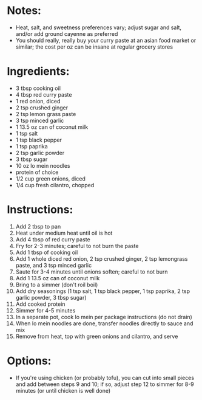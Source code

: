 # Notes: 
- Heat, salt, and sweetness preferences vary; adjust sugar and salt, and/or add ground cayenne as preferred
- You should really, really buy your curry paste at an asian food market or similar; the cost per oz can be insane at regular grocery stores

# Ingredients:
- 3 tbsp cooking oil
- 4 tbsp red curry paste
- 1 red onion, diced
- 2 tsp crushed ginger
- 2 tsp lemon grass paste
- 3 tsp minced garlic
- 1 13.5 oz can of coconut milk
- 1 tsp salt
- 1 tsp black pepper
- 1 tsp paprika
- 2 tsp garlic powder
- 3 tbsp sugar
- 10 oz lo mein noodles
- protein of choice
- 1/2 cup green onions, diced
- 1/4 cup fresh cilantro, chopped

# Instructions:
1. Add 2 tbsp to pan
2. Heat under medium heat until oil is hot
3. Add 4 tbsp of red curry paste
4. Fry for 2-3 minutes; careful to not burn the paste
5. Add 1 tbsp of cooking oil
6. Add 1 whole diced red onion, 2 tsp crushed ginger, 2 tsp lemongrass paste, and 3 tsp minced garlic
7. Saute for 3-4 minutes until onions soften; careful to not burn
8. Add 1 13.5 oz can of coconut milk
9. Bring to a simmer (don't roil boil)
10. Add dry seasonings (1 tsp salt, 1 tsp black pepper, 1 tsp paprika, 2 tsp garlic powder, 3 tbsp sugar)
11. Add cooked protein
12. Simmer for 4-5 minutes
13. In a separate pot, cook lo mein per package instructions (do not drain)
14. When lo mein noodles are done, transfer noodles directly to sauce and mix
15. Remove from heat, top with green onions and cilantro, and serve

# Options:
- If you're using chicken (or probably tofu), you can cut into small pieces and add between steps 9 and 10; if so, adjust step 12 to simmer for 8-9 minutes (or until chicken is well done)
